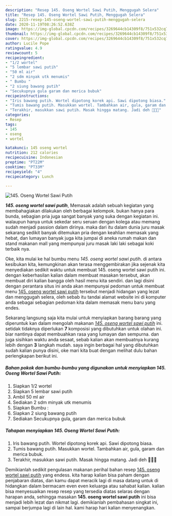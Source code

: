 ```yaml
---
description: "Resep 145. Oseng Wortel Sawi Putih, Menggugah Selera"
title: "Resep 145. Oseng Wortel Sawi Putih, Menggugah Selera"
slug: 2215-resep-145-oseng-wortel-sawi-putih-menggugah-selera
date: 2020-11-19T08:26:52.638Z
image: https://img-global.cpcdn.com/recipes/3269644cb14309f8/751x532cq70/145-oseng-wortel-sawi-putih-foto-resep-utama.jpg
thumbnail: https://img-global.cpcdn.com/recipes/3269644cb14309f8/751x532cq70/145-oseng-wortel-sawi-putih-foto-resep-utama.jpg
cover: https://img-global.cpcdn.com/recipes/3269644cb14309f8/751x532cq70/145-oseng-wortel-sawi-putih-foto-resep-utama.jpg
author: Lucile Pope
ratingvalue: 4.9
reviewcount: 5
recipeingredient:
- "1/2 wortel"
- "5 lembar sawi putih"
- "50 ml air"
- "2 sdm minyak utk menumis"
- " Bumbu "
- "2 siung bawang putih"
- "Secukupnya gula garam dan merica bubuk"
recipeinstructions:
- "Iris bawang putih. Wortel dipotong korek api. Sawi dipotong biasa."
- "Tumis bawang putih. Masukkan wortel. Tambahkan air, gula, garam dan merica bubuk."
- "Terakhir, masukkan sawi putih. Masak hingga matang. Jadi deh 💃💃💃"
categories:
- Resep
tags:
- 145
- oseng
- wortel

katakunci: 145 oseng wortel 
nutrition: 212 calories
recipecuisine: Indonesian
preptime: "PT22M"
cooktime: "PT33M"
recipeyield: "4"
recipecategory: Lunch

---
```



![145. Oseng Wortel Sawi Putih](https://img-global.cpcdn.com/recipes/3269644cb14309f8/751x532cq70/145-oseng-wortel-sawi-putih-foto-resep-utama.jpg)

<b><i>145. oseng wortel sawi putih</i></b>, Memasak adalah sebuah kegiatan yang membahagiakan dilakukan oleh berbagai kelompok. bukan hanya para bunda, sebagian pria juga sangat banyak yang suka dengan kegiatan ini. walaupun hanya untuk sekedar seru seruan dengan kolega atau memang sudah menjadi passion dalam dirinya. maka dari itu dalam dunia juru masak sekarang sedikit banyak ditemukan pria dengan keahlian memasak yang hebat, dan lumayan banyak juga kita jumpai di aneka rumah makan dan stand makanan mall yang mempunyai juru masak laki laki sebagai koki terbaik nya.



Oke, kita mulai ke hal bumbu menu <i>145. oseng wortel sawi putih</i>. di antara kesibukan kita, kemungkinan akan terasa menggembirakan jika sejenak kita menyediakan sedikit waktu untuk membuat 145. oseng wortel sawi putih ini. dengan keberhasilan kalian dalam membuat masakan tersebut, akan membuat diri kalian bangga oleh hasil menu kita sendiri. dan lagi disini dengan perantara situs ini anda akan mempunyai pedoman untuk membuat menu <u>145. oseng wortel sawi putih</u> tersebut menjadi hidangan yang lezat dan menggugah selera, oleh sebab itu tandai alamat website ini di komputer anda sebagai sebagian pedoman kita dalam memasak menu baru yang endes.


Sekarang langsung saja kita mulai untuk menyiapkan barang barang yang diperuntuk kan dalam mengolah makanan <u><i>145. oseng wortel sawi putih</i></u> ini. setidak tidaknya diperlukan <b>7</b> komposisi yang dibutuhkan untuk olahan ini. biar nantinya dapat membuahkan rasa yang lumayan dan sempurna. dan juga sisihkan waktu anda sesaat, sebab kalian akan membuatnya kurang lebih dengan <b>3</b> langkah mudah. saya ingin berbagai hal yang dibutuhkan sudah kalian punya disini, oke mari kita buat dengan melihat dulu bahan perlengkapan berikut ini.

<!--inarticleads1-->

##### Bahan pokok dan bumbu-bumbu yang digunakan untuk menyiapkan 145. Oseng Wortel Sawi Putih:

1. Siapkan 1/2 wortel
1. Siapkan 5 lembar sawi putih
1. Ambil 50 ml air
1. Sediakan 2 sdm minyak utk menumis
1. Siapkan  Bumbu :
1. Siapkan 2 siung bawang putih
1. Sediakan Secukupnya gula, garam dan merica bubuk




<!--inarticleads2-->

##### Tahapan menyiapkan 145. Oseng Wortel Sawi Putih:

1. Iris bawang putih. Wortel dipotong korek api. Sawi dipotong biasa.
1. Tumis bawang putih. Masukkan wortel. Tambahkan air, gula, garam dan merica bubuk.
1. Terakhir, masukkan sawi putih. Masak hingga matang. Jadi deh 💃💃💃




Demikianlah sedikit pengulasan makanan perihal bahan resep <u>145. oseng wortel sawi putih</u> yang endess. kita harap kalian bisa paham dengan penjabaran diatas, dan kamu dapat meracik lagi di masa datang untuk di hidangkan dalam bermacam even even keluarga atau sahabat kalian. kalian bisa menyesuaikan resep resep yang tersedia diatas selaras dengan harapan anda, sehingga masakan <b>145. oseng wortel sawi putih</b> ini bisa menjadi lebih lezat dan nikmat lagi. demikianlah pembahasan singkat ini, sampai berjumpa lagi di lain hal. kami harap hari kalian menyenangkan.
